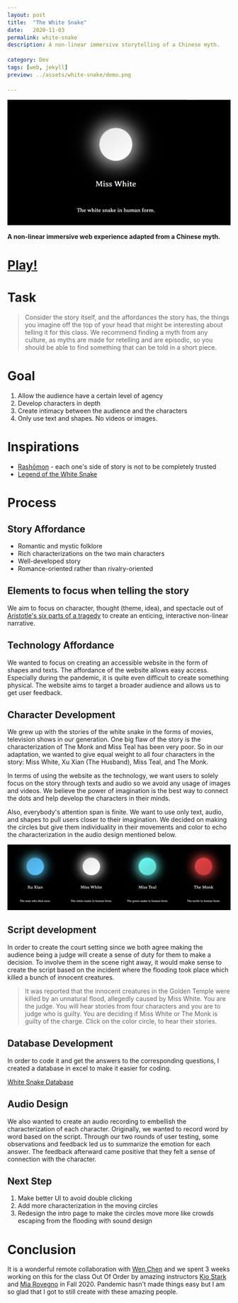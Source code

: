 ```yaml
---
layout: post
title:  "The White Snake"
date:   2020-11-03
permalink: white-snake
description: A non-linear immersive storytelling of a Chinese myth. 

category: Dev
tags: [web, jekyll]
preview: ../assets/white-snake/demo.png

---
```



![assets/white-snake/demo.png](assets/white-snake/demo.png)

**A non-linear immersive web experience adapted from a Chinese myth.**

# [Play!](https://whitesnake.netlify.app/)

# Task

> Consider the story itself, and the affordances the story has, the things you imagine off the top of your head that might be interesting about telling it for this class. We recommend finding a myth from any culture, as myths are made for retelling and are episodic, so you should be able to find something that can be told in a short piece. 

# Goal

1. Allow the audience have a certain level of agency 
2. Develop characters in depth 
3. Create intimacy between the audience and the characters 
4. Only use text and shapes. No videos or images. 

# Inspirations

- [Rashōmon](https://en.wikipedia.org/wiki/Rashomon) - each one's side of story is not to be completely trusted
- [Legend of the White Snake](https://en.wikipedia.org/wiki/Legend_of_the_White_Snake)

# Process

## Story Affordance

- Romantic and mystic folklore
- Rich characterizations on the two main characters
- Well-developed story 
- Romance-oriented rather than rivalry-oriented

## Elements to focus when telling the story

We aim to focus on character, thought (theme, idea), and spectacle out of [Aristotle's six parts of a tragedy](https://novaonline.nvcc.edu/eli/spd130et/sixp-2.htm) to create an enticing, interactive non-linear narrative. 

## Technology Affordance

We wanted to focus on creating an accessible website in the form of shapes and texts. The affordance of the website allows easy access. Especially during the pandemic, it is quite even difficult to create something physical. The website aims to target a broader audience and allows us to get user feedback. 

## Character Development

We grew up with the stories of the white snake in the forms of movies, television shows in our generation. One big flaw of the story is the characterization of The Monk and Miss Teal has been very poor. So in our adaptation, we wanted to give equal weight to all four characters in the story: Miss White, Xu Xian (The Husband), Miss Teal, and The Monk. 

In terms of using the website as the technology, we want users to solely focus on the story through texts and audio so we avoid any usage of images and videos. We believe the power of imagination is the best way to connect the dots and help develop the characters in their minds. 

Also, everybody's attention span is finite. We want to use only text, audio, and shapes to pull users closer to their imagination. We decided on making the circles but give them individuality in their movements and color to echo the characterization in the audio design mentioned below. 

![assets/white-snake/demo2.png](assets/white-snake/demo2.png)


## Script development

In order to create the court setting since we both agree making the audience being a judge will create a sense of duty for them to make a decision. To involve them in the scene right away, it would make sense to create the script based on the incident where the flooding took place which killed a bunch of innocent creatures. 

> It was reported that the innocent creatures in the Golden Temple were killed by an unnatural flood, allegedly caused by Miss White.
You are the judge. You will hear stories from four characters and you are to judge who is guilty. You are deciding if Miss White or The Monk is guilty of the charge.
Click on the color circle, to hear their stories.

## Database Development

In order to code it and get the answers to the corresponding questions, I created a database in excel to make it easier for coding. 

[White Snake Database](https://docs.google.com/spreadsheets/d/1_QfuHTfhkLiPJ-Y7w1rIefWj1x5c9gi10cR5KNYF854/edit#gid=1891797374)

## Audio Design

We also wanted to create an audio recording to embellish the characterization of each character. Originally, we wanted to record word by word based on the script. Through our two rounds of user testing, some observations and feedback led us to summarize the emotion for each answer. The feedback afterward came positive that they felt a sense of connection with the character. 

## Next Step

1. Make better UI to avoid double clicking 
2. Add more characterization in the moving circles 
3. Redesign the intro page to make the circles move more like crowds escaping from the flooding with sound design 

# Conclusion

It is a wonderful remote collaboration with [Wen Chen](https://www.kuanwenchen.com/) and we spent 3 weeks working on this for the class Out Of Order by amazing instructors [Kio Stark](http://www.kiostark.com/) and [Mia Rovegno](http://miarovegno.com/about/) in Fall 2020. Pandemic hasn't made things easy but I am so glad that I got to still create with these amazing people.